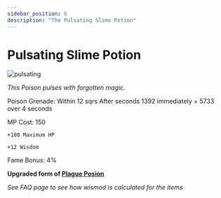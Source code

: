 ```yaml
---
sidebar_position: 6
description: "The Pulsating Slime Potion"
---
```


# Pulsating Slime Potion

![pulsating](https://i.imgur.com/wTzLO6Y.png)

<i>This Poison pulses with forgotten magic.</i>

Poison Grenade: Within 12 sqrs After  seconds 1392 immediately + 5733 over 4 seconds

MP Cost: 150

    +100 Maximum HP
    
    +12 Wisdom

Fame Bonus: 4%

**Upgraded form of [Plague Posion](https://www.realmeye.com/wiki/plague-poison)**

*See FAQ page to see how wismod is calculated for the items*
